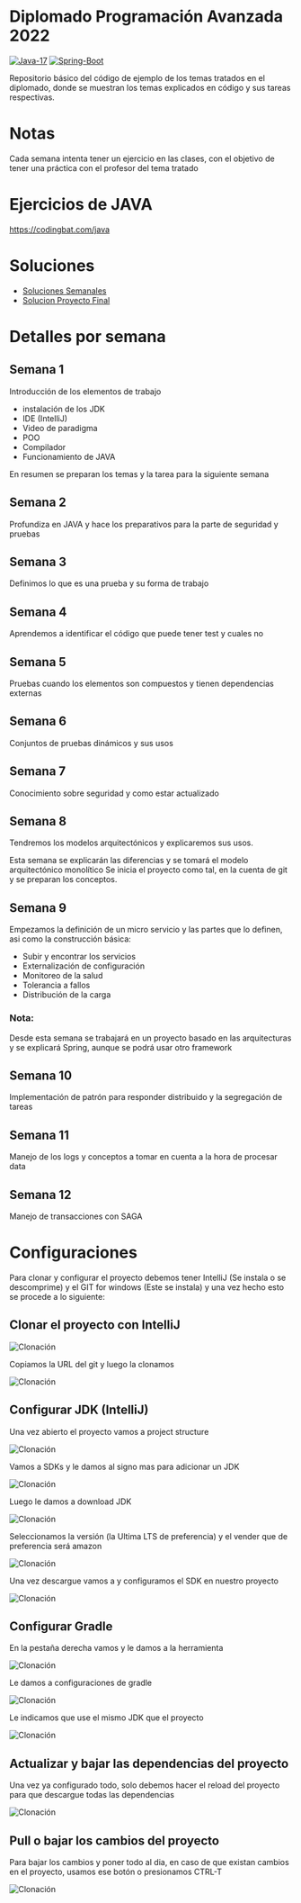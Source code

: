 # Diplomado Programación Avanzada 2022

[![Java-17](https://img.shields.io/badge/Java-17-red.svg?style=flat&logo=Java&logoColor=white)](https://www.oracle.com/technetwork/java/javase/downloads/jdk11-downloads-5066655.html)
[![Spring-Boot](https://img.shields.io/badge/Spring%20Boot-2.6.9-green.svg?style=flat&logo=Springt&logoColor=white)](https://spring.io/projects/spring-boot)


Repositorio básico del código de ejemplo de los temas tratados en el diplomado, donde se muestran los temas explicados
en código y sus tareas respectivas.

# Notas

Cada semana intenta tener un ejercicio en las clases, con el objetivo de tener una práctica con el profesor del tema
tratado

# Ejercicios de JAVA

https://codingbat.com/java

# Soluciones

- [Soluciones Semanales](https://github.com/AlsJava/SolutionDiplomadoProgramacionAvanzada)
- [Solucion Proyecto Final](https://github.com/AlsJava/ProyectoFinalProgramacionAvanzada)

# Detalles por semana

## Semana 1

Introducción de los elementos de trabajo

- instalación de los JDK
- IDE (IntelliJ)
- Video de paradigma
- POO
- Compilador
- Funcionamiento de JAVA

En resumen se preparan los temas y la tarea para la siguiente semana

## Semana 2

Profundiza en JAVA y hace los preparativos para la parte de seguridad y pruebas

## Semana 3

Definimos lo que es una prueba y su forma de trabajo

## Semana 4

Aprendemos a identificar el código que puede tener test y cuales no

## Semana 5

Pruebas cuando los elementos son compuestos y tienen dependencias externas

## Semana 6

Conjuntos de pruebas dinámicos y sus usos

## Semana 7

Conocimiento sobre seguridad y como estar actualizado

## Semana 8

Tendremos los modelos arquitectónicos y explicaremos sus usos.

Esta semana se explicarán las diferencias y se tomará el modelo arquitectónico monolítico
Se inicia el proyecto como tal, en la cuenta de git y se preparan los conceptos.

## Semana 9

Empezamos la definición de un micro servicio y las partes que lo definen, asi como la construcción básica:

- Subir y encontrar los servicios
- Externalización de configuración
- Monitoreo de la salud
- Tolerancia a fallos
- Distribución de la carga

### Nota:

Desde esta semana se trabajará en un proyecto basado en las arquitecturas y se explicará Spring, aunque se podrá usar
otro framework

## Semana 10

Implementación de patrón para responder distribuido y la segregación de tareas

## Semana 11

Manejo de los logs y conceptos a tomar en cuenta a la hora de procesar data

## Semana 12

Manejo de transacciones con SAGA

# Configuraciones

Para clonar y configurar el proyecto debemos tener IntelliJ (Se instala o se descomprime) y el GIT for windows (Este se
instala) y una vez hecho esto se procede a lo siguiente:

## Clonar el proyecto con IntelliJ
![Clonación](documentation/HowTo/IntellijClonarRepositorio1.png?raw=true)

Copiamos la URL del git y luego la clonamos

![Clonación](documentation/HowTo/IntellijClonarRepositorio2.png?raw=true)

## Configurar JDK (IntelliJ)

Una vez abierto el proyecto vamos a project structure

![Clonación](documentation/HowTo/ConfigurarJDK1.png?raw=true)

Vamos a SDKs y le damos al signo mas para adicionar un JDK

![Clonación](documentation/HowTo/ConfigurarJDK2.png?raw=true)

Luego le damos a download JDK

![Clonación](documentation/HowTo/ConfigurarJDK3.png?raw=true)

Seleccionamos la versión (la Ultima LTS de preferencia) y el vender que de preferencia será amazon

![Clonación](documentation/HowTo/ConfigurarJDK4.png?raw=true)

Una vez descargue vamos a y configuramos el SDK en nuestro proyecto

![Clonación](documentation/HowTo/ConfigurarJDK5.png?raw=true)

## Configurar Gradle

En la pestaña derecha vamos y le damos a la herramienta

![Clonación](documentation/HowTo/ConfigurarGradle1.png?raw=true)

Le damos a configuraciones de gradle

![Clonación](documentation/HowTo/ConfigurarGradle2.png?raw=true)

Le indicamos que use el mismo JDK que el proyecto

![Clonación](documentation/HowTo/ConfigurarGradle3.png?raw=true)

## Actualizar y bajar las dependencias del proyecto

Una vez ya configurado todo, solo debemos hacer el reload del proyecto para que descargue todas las dependencias

![Clonación](documentation/HowTo/ActualizaciónGradleDependencies.png?raw=true)


## Pull o bajar los cambios del proyecto

Para bajar los cambios y poner todo al dia, en caso de que existan cambios en el proyecto, usamos ese botón o presionamos CTRL-T

![Clonación](documentation/HowTo/PullProject.png?raw=true)

